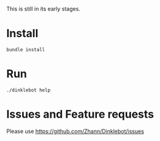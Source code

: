 This is still in its early stages.

# Install

`bundle install`

# Run

`./dinklebot help`

# Issues and Feature requests

Please use https://github.com/Zhann/Dinklebot/issues
